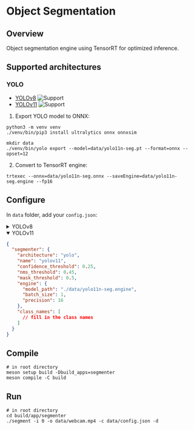 # Object Segmentation

## Overview
Object segmentation engine using TensorRT for optimized inference.

## Supported architectures
### YOLO
- [YOLOv8](https://github.com/ultralytics/ultralytics/blob/main/docs/en/models/yolov8.md) ![Support](https://img.shields.io/badge/support-yes-brightgreen.svg)
- [YOLOv11](https://github.com/ultralytics/ultralytics/tree/main) ![Support](https://img.shields.io/badge/support-yes-brightgreen.svg)

1. Export YOLO model to ONNX:
```shell
python3 -m venv venv
./venv/bin/pip3 install ultralytics onnx onnxsim
```

```shell
mkdir data
./venv/bin/yolo export --model=data/yolo11n-seg.pt --format=onnx --opset=12
```

2. Convert to TensorRT engine:
```shell
trtexec --onnx=data/yolo11n-seg.onnx --saveEngine=data/yolo11n-seg.engine --fp16
```

## Configure
In `data` folder, add your `config.json`:
<details>
    <summary>YOLOv8</summary>

```json
{
  "segmenter": {
    "architecture": "yolo",
    "name": "yolov8",
    "confidence_threshold": 0.25,
    "nms_threshold": 0.45,
    "mask_threshold": 0.5,
    "engine": {
      "model_path": "./data/yolov8n-seg.engine",
      "batch_size": 1,
      "precision": 16
    },
    "class_names": [
      // fill in the class names
    ]
  }
}
```
</details>
<details open>
    <summary>YOLOv11</summary>

```json
{
  "segmenter": {
    "architecture": "yolo",
    "name": "yolov11",
    "confidence_threshold": 0.25,
    "nms_threshold": 0.45,
    "mask_threshold": 0.5,
    "engine": {
      "model_path": "./data/yolo11n-seg.engine",
      "batch_size": 1,
      "precision": 16
    },
    "class_names": [
      // fill in the class names
    ]
  }
}
```
</details>

## Compile
```shell
# in root directory
meson setup build -Dbuild_apps=segmenter
meson compile -C build
```

## Run
```shell
# in root directory
cd build/app/segmenter
./segment -i 0 -o data/webcam.mp4 -c data/config.json -d
```